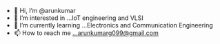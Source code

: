 - 👋 Hi, I’m @arunkumar
- 👀 I’m interested in ...IoT engineering and VLSI 
- 🌱 I’m currently learning ...Electronics and Communication Engineering
- 📫 How to reach me ...arunkumarg099@gmail.com

<!---
aruniot099/aruniot099 is a ✨ special ✨ repository because its `README.md` (this file) appears on your GitHub profile.
You can click the Preview link to take a look at your changes.
--->
